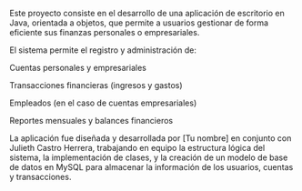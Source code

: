 Este proyecto consiste en el desarrollo de una aplicación de escritorio en Java, orientada a objetos, que permite a usuarios gestionar de forma eficiente sus finanzas personales o empresariales.

El sistema permite el registro y administración de:

Cuentas personales y empresariales

Transacciones financieras (ingresos y gastos)

Empleados (en el caso de cuentas empresariales)

Reportes mensuales y balances financieros

La aplicación fue diseñada y desarrollada por [Tu nombre] en conjunto con Julieth Castro Herrera, trabajando en equipo la estructura lógica del sistema, la implementación de clases, y la creación de un modelo de base de datos en MySQL para almacenar la información de los usuarios, cuentas y transacciones.
